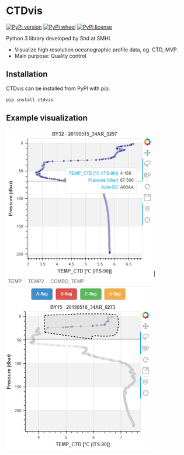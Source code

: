CTDvis
======

[![PyPi version](https://badge.fury.io/py/ctdvis.svg)](https://pypi.python.org/pypi/ctdvis/)
[![PyPi wheel](https://pypip.in/wheel/ctdvis/badge.png)](https://crate.io/packages/ctdvis/)
[![PyPi license](https://pypip.in/license/ctdvis/badge.png)](https://crate.io/packages/ctdvis/)

Python 3 library developed by Shd at SMHI.

- Visualize high resolution oceanographic profile data, eg. CTD, MVP.
- Main purpose: Quality control


Installation
------------

CTDvis can be installed from PyPI with pip:

```bash
pip install ctdvis
```

Example visualization
--------

![Example single_plot](docs/single_plot.PNG) | ![Example single_plot](docs/flag_plot.PNG)

